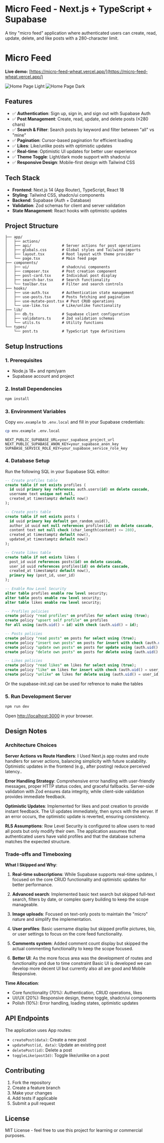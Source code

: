 # Micro Feed - Next.js + TypeScript + Supabase

A tiny "micro feed" application where authenticated users can create, read, update, delete, and like posts with a 280-character limit.

# Micro Feed

**Live demo:** [https://micro-feed-wheat.vercel.app/](https://micro-feed-wheat.vercel.app/)

![Home Page Light](public/images/micro-feed-home.png)
![Home Page Dark](public/images/micro-feed-dark.png)

## Features

- ✅ **Authentication**: Sign up, sign in, and sign out with Supabase Auth
- ✅ **Post Management**: Create, read, update, and delete posts (≤280 chars)
- ✅ **Search & Filter**: Search posts by keyword and filter between "all" vs "mine"
- ✅ **Pagination**: Cursor-based pagination for efficient loading
- ✅ **Likes**: Like/unlike posts with optimistic updates
- ✅ **Real-time**: Optimistic UI updates for better user experience
- ✅ **Theme Toggle**: Light/dark mode support with shadcn/ui
- ✅ **Responsive Design**: Mobile-first design with Tailwind CSS

## Tech Stack

- **Frontend**: Next.js 14 (App Router), TypeScript, React 18
- **Styling**: Tailwind CSS, shadcn/ui components
- **Backend**: Supabase (Auth + Database)
- **Validation**: Zod schemas for client and server validation
- **State Management**: React hooks with optimistic updates

## Project Structure

```
├── app/
│   ├── actions/          
│   ├── api/              # Server actions for post operations
│   ├── globals.css       # Global styles and Tailwind imports
│   ├── layout.tsx        # Root layout with theme provider
│   └── page.tsx          # Main feed page
├── components/
│   ├── ui/               # shadcn/ui components
│   ├── composer.tsx      # Post creation component
│   ├── post-card.tsx     # Individual post display
│   ├── search-bar.tsx    # Search functionality
│   └── toolbar.tsx       # Filter and search controls
├── hooks/
│   ├── use-auth.tsx      # Authentication state management
│   ├── use-posts.tsx     # Posts fetching and pagination
│   ├── use-mutate-post.tsx # Post CRUD operations
│   └── use-like.tsx      # Like/unlike functionality
├── lib/
│   ├── db.ts             # Supabase client configuration
│   ├── validators.ts     # Zod validation schemas
│   └── utils.ts          # Utility functions
└── types/
    └── post.ts           # TypeScript type definitions
```

## Setup Instructions

### 1. Prerequisites

- Node.js 18+ and npm/yarn
- Supabase account and project

### 2. Install Dependencies

```bash
npm install
```

### 3. Environment Variables

Copy `env.example` to `.env.local` and fill in your Supabase credentials:

```bash
cp env.example .env.local
```

```env
NEXT_PUBLIC_SUPABASE_URL=your_supabase_project_url
NEXT_PUBLIC_SUPABASE_ANON_KEY=your_supabase_anon_key
SUPABASE_SERVICE_ROLE_KEY=your_supabase_service_role_key
```

### 4. Database Setup

Run the following SQL in your Supabase SQL editor:

```sql
-- Create profiles table
create table if not exists profiles (
  id uuid primary key references auth.users(id) on delete cascade,
  username text unique not null,
  created_at timestamptz default now()
);

-- Create posts table
create table if not exists posts (
  id uuid primary key default gen_random_uuid(),
  author_id uuid not null references profiles(id) on delete cascade,
  content text not null check (char_length(content) <= 280),
  created_at timestamptz default now(),
  updated_at timestamptz default now()
);

-- Create likes table
create table if not exists likes (
  post_id uuid references posts(id) on delete cascade,
  user_id uuid references profiles(id) on delete cascade,
  created_at timestamptz default now(),
  primary key (post_id, user_id)
);

-- Enable Row Level Security
alter table profiles enable row level security;
alter table posts enable row level security;
alter table likes enable row level security;

-- Profiles policies
create policy "read profiles" on profiles for select using (true);
create policy "upsert self profile" on profiles
for all using (auth.uid() = id) with check (auth.uid() = id);

-- Posts policies
create policy "read posts" on posts for select using (true);
create policy "insert own posts" on posts for insert with check (auth.uid() = author_id);
create policy "update own posts" on posts for update using (auth.uid() = author_id);
create policy "delete own posts" on posts for delete using (auth.uid() = author_id);

-- Likes policies
create policy "read likes" on likes for select using (true);
create policy "like" on likes for insert with check (auth.uid() = user_id);
create policy "unlike" on likes for delete using (auth.uid() = user_id);
```

Or the supabase-init.sql can be used for refrence to make the tables

### 5. Run Development Server

```bash
npm run dev
```

Open [http://localhost:3000](http://localhost:3000) in your browser.

## Design Notes

### Architecture Choices

**Server Actions vs Route Handlers**: I Used Next.js app routes and route handlers for server actions, balancing simplicity with future scalability. Optimistic updates in the frontend (e.g., after posting) reduce perceived latency..

**Error Handling Strategy**: Comprehensive error handling with user-friendly messages, proper HTTP status codes, and graceful fallbacks. Server-side validation with Zod ensures data integrity, while client-side validation provides immediate feedback.

**Optimistic Updates**: Implemented for likes and post creation to provide instant feedback. The UI updates immediately, then syncs with the server. If an error occurs, the optimistic update is reverted, ensuring consistency.

**RLS Assumptions**: Row Level Security is configured to allow users to read all posts but only modify their own. The application assumes that authenticated users have valid profiles and that the database schema matches the expected structure.

### Trade-offs and Timeboxing

**What I Skipped and Why**:

1. **Real-time subscriptions**: While Supabase supports real-time updates, I focused on the core CRUD functionality and optimistic updates for better performance.

2. **Advanced search**: Implemented basic text search but skipped full-text search, filters by date, or complex query building to keep the scope manageable.

3. **Image uploads**: Focused on text-only posts to maintain the "micro" nature and simplify the implementation.

4. **User profiles**: Basic username display but skipped profile pictures, bio, or user settings to focus on the core feed functionality.

5. **Comments system**: Added comment count display but skipped the actual commenting functionality to keep the scope focused.

6. **Better UI**: As the more focus area was the development of routes and functionality and due to time constraint Basic UI is developed we can develop more decent UI but currently also all are good and Mobile Responsive.

**Time Allocation**: 
- Core functionality (70%): Authentication, CRUD operations, likes
- UI/UX (20%): Responsive design, theme toggle, shadcn/ui components
- Polish (10%): Error handling, loading states, optimistic updates

## API Endpoints

The application uses App routes:

- `createPost(data)`: Create a new post
- `updatePost(id, data)`: Update an existing post
- `deletePost(id)`: Delete a post
- `toggleLike(postId)`: Toggle like/unlike on a post

## Contributing

1. Fork the repository
2. Create a feature branch
3. Make your changes
4. Add tests if applicable
5. Submit a pull request

## License

MIT License - feel free to use this project for learning or commercial purposes.
